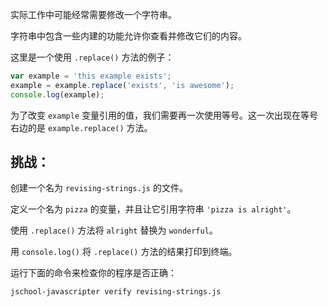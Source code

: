 实际工作中可能经常需要修改一个字符串。

字符串中包含一些内建的功能允许你查看并修改它们的内容。

这里是一个使用 `.replace()` 方法的例子：

```js
var example = 'this example exists';
example = example.replace('exists', 'is awesome');
console.log(example);
```

为了改变 `example` 变量引用的值，我们需要再一次使用等号。这一次出现在等号右边的是 `example.replace()` 方法。

## 挑战：

创建一个名为 `revising-strings.js` 的文件。

定义一个名为 `pizza` 的变量，并且让它引用字符串 `'pizza is alright'`。

使用 `.replace()` 方法将 `alright` 替换为 `wonderful`。

用 `console.log()` 将 `.replace()` 方法的结果打印到终端。

运行下面的命令来检查你的程序是否正确：

`jschool-javascripter verify revising-strings.js`
